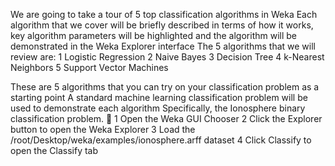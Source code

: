 We are going to take a tour of 5 top classification algorithms in Weka Each algorithm that
we cover will be briefly described in terms of how it works, key algorithm parameters will be
highlighted and the algorithm will be demonstrated in the Weka Explorer interface The 5
algorithms that we will review are:
1 Logistic Regression
2 Naive Bayes
3 Decision Tree
4 k-Nearest Neighbors
5 Support Vector Machines

These are 5 algorithms that you can try on your classification problem as a starting point
A standard machine learning classification problem will be used to demonstrate each algorithm
Specifically, the Ionosphere binary classification problem.

1 Open the Weka GUI Chooser
2 Click the Explorer button to open the Weka Explorer
3 Load the /root/Desktop/weka/examples/ionosphere.arff dataset
4 Click Classify to open the Classify tab
